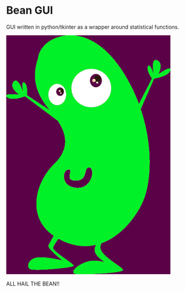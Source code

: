 # Bean GUI

GUI written in python/tkinter as a wrapper around statistical functions.

![Logo](https://github.com/WMDA/bean_gui/blob/main/styles/bean_logo/bean_smaller.png)

ALL HAIL THE BEAN!!


